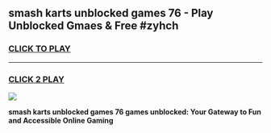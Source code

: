 
## smash karts unblocked games 76 - Play Unblocked Gmaes & Free #zyhch
<h3>
<a href="https://news.freeplayer.one?title=smash_karts_unblocked_games_76&ref=03M">CLICK TO PLAY</a></h3>
<hr>

<h3>
<a href="https://news.freeplayer.one?title=smash_karts_unblocked_games_76&ref=03M">CLICK 2 PLAY</a>
  
</h3>

<a href="https://news.freeplayer.one?title=smash_karts_unblocked_games_76&ref=03M"><img src="https://clearcache.store/games.png"></a>


**smash karts unblocked games 76 games unblocked: Your Gateway to Fun and Accessible Online Gaming**
